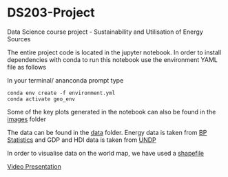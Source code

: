 # DS203-Project
Data Science course project - Sustainability and Utilisation of Energy Sources 

The entire project code is located in the jupyter notebook. In order to install dependencies with conda to run this notebook use the environment YAML file as follows

In your terminal/ ananconda prompt type
~~~
conda env create -f environment.yml
conda activate geo_env
~~~

Some of the key plots generated in the notebook can also be found in the [images](./images) folder
 
The data can be found in the [data](./data) folder. Energy data is taken from [BP Statistics](https://www.bp.com/en/global/corporate/energy-economics/statistical-review-of-world-energy.html) and GDP and HDI data is taken from [UNDP](http://hdr.undp.org/en/indicators/137506)
 
In order to visualise data on the world map, we have used a [shapefile](./Shape%20file/World_Countries.shp)

[Video Presentation](https://drive.google.com/drive/folders/1qXWpebu_mJ8ZxhbdzM1pNcFSI5SUQsyi?usp=sharing)
 
